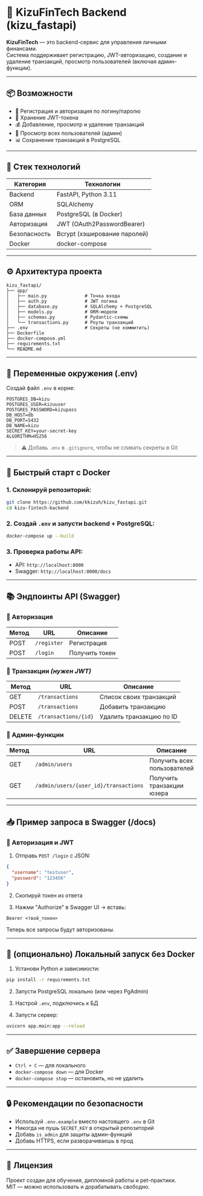 # 🏦 KizuFinTech Backend (kizu_fastapi)

**KizuFinTech** — это backend-сервис для управления личными финансами.  
Система поддерживает регистрацию, JWT-авторизацию, создание и удаление транзакций, просмотр пользователей (включая админ-функции).

---

## 📦 Возможности

- 🔐 Регистрация и авторизация по логину/паролю
- 🧾 Хранение JWT-токена
- 💰 Добавление, просмотр и удаление транзакций
- 🧑 Просмотр всех пользователей (админ)
- 📊 Сохранение транзакций в PostgreSQL


---

## 🚀 Стек технологий

| Категория         | Технологии                   |
|------------------|------------------------------|
| Backend          | FastAPI, Python 3.11         |
| ORM              | SQLAlchemy                   |
| База данных      | PostgreSQL (в Docker)        |
| Авторизация      | JWT (OAuth2PasswordBearer)   |
| Безопасность     | Bcrypt (хэширование паролей) |
| Docker           | docker-compose               |

---

## ⚙️ Архитектура проекта

```
kizu_fastapi/
├── app/
│   ├── main.py              # Точка входа
│   ├── auth.py              # JWT логика
│   ├── database.py          # SQLAlchemy + PostgreSQL
│   ├── models.py            # ORM-модели
│   ├── schemas.py           # Pydantic-схемы
│   └── transactions.py      # Роуты транзакций
├── .env                     # Секреты (не коммитить)
├── Dockerfile
├── docker-compose.yml
├── requirements.txt
└── README.md
```

---

## 📂 Переменные окружения (.env)

Создай файл `.env` в корне:

```env
POSTGRES_DB=kizu
POSTGRES_USER=kizuuser
POSTGRES_PASSWORD=kizupass
DB_HOST=db
DB_PORT=5432
DB_NAME=kizu
SECRET_KEY=your-secret-key
ALGORITHM=HS256
```

> ⚠️ Добавь `.env` в `.gitignore`, чтобы не сливать секреты в Git

---

## 🐳 Быстрый старт с Docker

### 1. Склонируй репозиторий:

```bash
git clone https://github.com/kkizuh/kizu_fastapi.git
cd kizu-fintech-backend
```

### 2. Создай `.env` и запусти backend + PostgreSQL:

```bash
docker-compose up --build
```

### 3. Проверка работы API:

- API: `http://localhost:8000`
- Swagger: `http://localhost:8000/docs`

---

## 📚 Эндпоинты API (Swagger)

### 🔐 Авторизация

| Метод | URL         | Описание        |
|-------|-------------|-----------------|
| POST  | `/register` | Регистрация     |
| POST  | `/login`    | Получить токен  |

### 💸 Транзакции *(нужен JWT)*

| Метод  | URL                    | Описание                   |
|--------|------------------------|----------------------------|
| GET    | `/transactions`        | Список своих транзакций    |
| POST   | `/transactions`        | Добавить транзакцию        |
| DELETE | `/transactions/{id}`   | Удалить транзакцию по ID   |

### 🧑 Админ-функции

| Метод | URL                                 | Описание                      |
|-------|--------------------------------------|-------------------------------|
| GET   | `/admin/users`                      | Получить всех пользователей   |
| GET   | `/admin/users/{user_id}/transactions` | Получить транзакции юзера     |

---

## 📥 Пример запроса в Swagger (/docs)

### 🔐 Авторизация и JWT

1. Отправь `POST /login` с JSON:

```json
{
  "username": "testuser",
  "password": "123456"
}
```

2. Скопируй токен из ответа

3. Нажми "Authorize" в Swagger UI → вставь:

```
Bearer <твой_токен>
```

Теперь все запросы будут авторизованы.

---

## 🧪 (опционально) Локальный запуск без Docker

1. Установи Python и зависимости:

```bash
pip install -r requirements.txt
```

2. Запусти PostgreSQL локально (или через PgAdmin)

3. Настрой `.env`, подключись к БД

4. Запусти сервер:

```bash
uvicorn app.main:app --reload
```

---

## ✅ Завершение сервера

- `Ctrl + C` — для локального
- `docker-compose down` — для Docker
- `docker-compose stop` — остановить, но не удалить

---

## 🔒 Рекомендации по безопасности

- Используй `.env.example` вместо настоящего `.env` в Git
- Никогда не пушь `SECRET_KEY` в открытый репозиторий
- Добавь `is_admin` для защиты админ-функций
- Добавь HTTPS, если разворачиваешь в прод

---

## 📜 Лицензия

Проект создан для обучения, дипломной работы и pet-практики.  
MIT — можно использовать и дорабатывать свободно.
